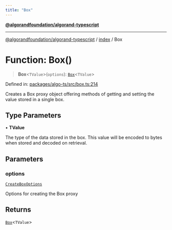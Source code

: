 ```yaml
---
title: "Box"
---
```


[**@algorandfoundation/algorand-typescript**](../../README.md)

***

[@algorandfoundation/algorand-typescript](../../README.md) / [index](../README.md) / Box

# Function: Box()

> **Box**\<`TValue`\>(`options`): [`Box`](../type-aliases/Box.md)\<`TValue`\>

Defined in: [packages/algo-ts/src/box.ts:214](https://github.com/algorandfoundation/puya-ts/blob/main/packages/algo-ts/src/box.ts#L214)

Creates a Box proxy object offering methods of getting and setting the value stored in a single box.

## Type Parameters

• **TValue**

The type of the data stored in the box. This value will be encoded to bytes when stored and decoded on retrieval.

## Parameters

### options

[`CreateBoxOptions`](../-internal-/interfaces/CreateBoxOptions.md)

Options for creating the Box proxy

## Returns

[`Box`](../type-aliases/Box.md)\<`TValue`\>

